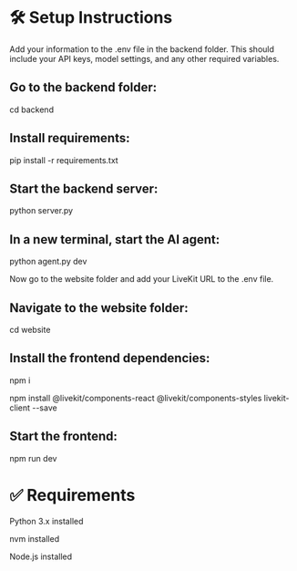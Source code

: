 # 🛠️ Setup Instructions
Add your information to the .env file in the backend folder.
This should include your API keys, model settings, and any other required variables.

## Go to the backend folder:
cd backend


## Install requirements:
pip install -r requirements.txt


## Start the backend server:
python server.py


## In a new terminal, start the AI agent:
python agent.py dev

Now go to the website folder and add your LiveKit URL to the .env file.

## Navigate to the website folder:
cd website

## Install the frontend dependencies:
npm i

npm install @livekit/components-react @livekit/components-styles livekit-client --save

## Start the frontend:
npm run dev

# ✅ Requirements
Python 3.x installed

nvm installed

Node.js installed


